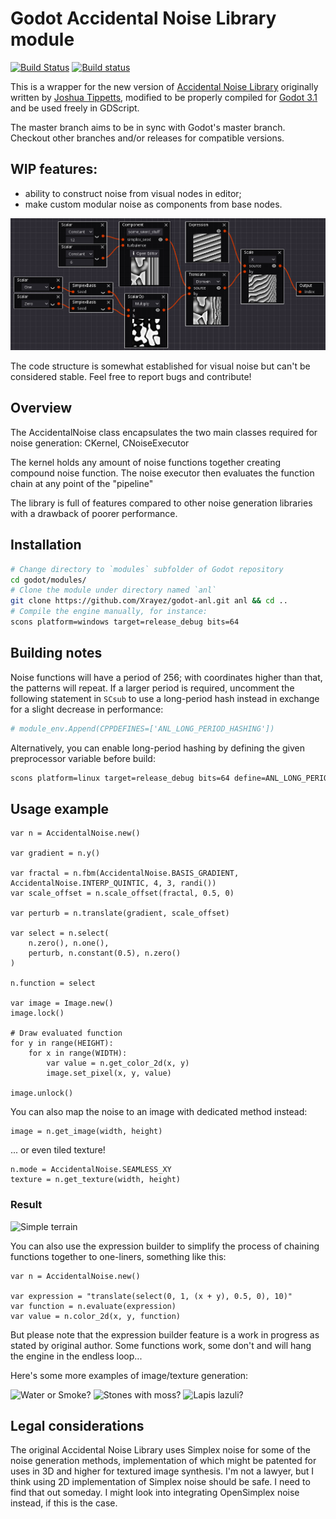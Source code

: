 # Godot Accidental Noise Library module

[![Build Status](https://travis-ci.com/Xrayez/godot-anl.svg?branch=master)](https://travis-ci.com/Xrayez/godot-anl)
[![Build status](https://ci.appveyor.com/api/projects/status/n6b4hvlk7pxu6dk0/branch/master?svg=true)](https://ci.appveyor.com/project/Xrayez/godot-anl/branch/master)

This is a wrapper for the new version of
[Accidental Noise Library](https://github.com/JTippetts/accidental-noise-library)
originally written by
[Joshua Tippetts](https://sourceforge.net/u/tippettsj/profile/), modified
to be properly compiled for [Godot 3.1](https://github.com/godotengine/godot)
and be used freely in GDScript.

The master branch aims to be in sync with Godot's master branch. Checkout other
branches and/or releases for compatible versions.

## WIP features:

* ability to construct noise from visual nodes in editor;
* make custom modular noise as components from base nodes.

![Visual Accidental Noise Workbench](examples/images/visual_noise.png)

The code structure is somewhat established for visual noise but can't be considered stable. Feel free to report bugs and contribute!

## Overview

The AccidentalNoise class encapsulates the two main classes required for noise
generation: CKernel, CNoiseExecutor

The kernel holds any amount of noise functions together creating compound noise
function. The noise executor then evaluates the function chain at any point of
the "pipeline"

The library is full of features compared to other noise generation libraries with
a drawback of poorer performance.

## Installation

```bash
# Change directory to `modules` subfolder of Godot repository
cd godot/modules/
# Clone the module under directory named `anl`
git clone https://github.com/Xrayez/godot-anl.git anl && cd ..
# Compile the engine manually, for instance:
scons platform=windows target=release_debug bits=64
```

## Building notes

Noise functions will have a period of 256; with coordinates higher than that,
the patterns will repeat. If a larger period is required, uncomment the
following statement in `SCsub` to use a long-period hash instead in exchange for a slight
decrease in performance:

```python
# module_env.Append(CPPDEFINES=['ANL_LONG_PERIOD_HASHING'])
```

Alternatively, you can enable long-period hashing by defining the given preprocessor
variable before build:

```bash
scons platform=linux target=release_debug bits=64 define=ANL_LONG_PERIOD_HASHING
```

## Usage example

```gdscript
var n = AccidentalNoise.new()

var gradient = n.y()

var fractal = n.fbm(AccidentalNoise.BASIS_GRADIENT, AccidentalNoise.INTERP_QUINTIC, 4, 3, randi())
var scale_offset = n.scale_offset(fractal, 0.5, 0)

var perturb = n.translate(gradient, scale_offset)

var select = n.select(
	n.zero(), n.one(),
	perturb, n.constant(0.5), n.zero()
)

n.function = select

var image = Image.new()
image.lock()

# Draw evaluated function
for y in range(HEIGHT):
	for x in range(WIDTH):
		var value = n.get_color_2d(x, y)
		image.set_pixel(x, y, value)

image.unlock()
```
You can also map the noise to an image with dedicated method instead:
```gdscript
image = n.get_image(width, height)
```
... or even tiled texture!
```gdscript
n.mode = AccidentalNoise.SEAMLESS_XY
texture = n.get_texture(width, height)
```

### Result
![Simple terrain](examples/images/terrain_binary.png)

You can also use the expression builder to simplify the process of chaining
functions together to one-liners, something like this:

```gdscript
var n = AccidentalNoise.new()

var expression = "translate(select(0, 1, (x + y), 0.5, 0), 10)"
var function = n.evaluate(expression)
var value = n.color_2d(x, y, function)
```

But please note that the expression builder feature is a work in progress as
stated by original author. Some functions work, some don't and will hang the
engine in the endless loop...

Here's some more examples of image/texture generation:

![Water or Smoke?](examples/images/water_smoke.png)
![Stones with moss?](examples/images/stone_moss.png)
![Lapis lazuli?](examples/images/stone_lapis.png)

## Legal considerations

The original Accidental Noise Library uses Simplex noise for some of the noise
generation methods, implementation of which might be patented for uses in 3D and
higher for textured image synthesis. I'm not a lawyer, but I think using 2D
implementation of Simplex noise should be safe. I need to find that out someday.
I might look into integrating OpenSimplex noise instead, if this is the case.

